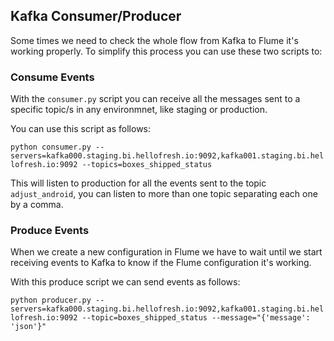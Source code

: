 ## Kafka Consumer/Producer

Some times we need to check the whole flow from Kafka to Flume it's working 
properly. To simplify this process you can use these two scripts to:

### Consume Events

With the `consumer.py` script you can receive all the messages sent to a 
specific topic/s in any environmnet, like staging or production.

You can use this script as follows:

`python consumer.py --servers=kafka000.staging.bi.hellofresh.io:9092,kafka001.staging.bi.hellofresh.io:9092 --topics=boxes_shipped_status`

This will listen to production for all the events sent to the topic 
`adjust_android`, you can listen to more than one topic separating each one 
by a comma.

### Produce Events

When we create a new configuration in Flume we have to wait until we start 
receiving events to Kafka to know if the Flume configuration it's working.

With this produce script we can send events as follows:

`python producer.py --servers=kafka000.staging.bi.hellofresh.io:9092,kafka001.staging.bi.hellofresh.io:9092 --topic=boxes_shipped_status --message="{'message': 'json'}"`
